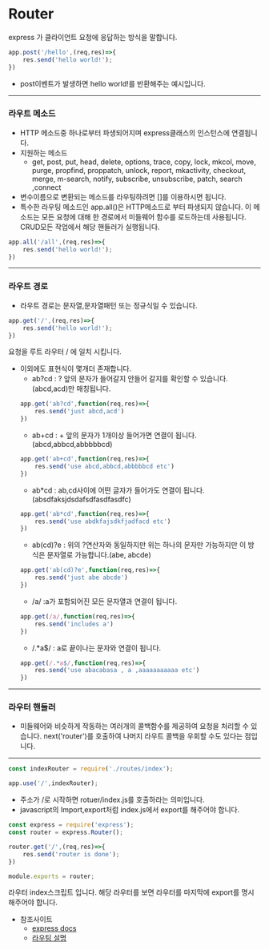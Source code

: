 Router
===
express 가 클라이언트 요청에 응답하는 방식을 말합니다.
```js
app.post('/hello',(req,res)=>{
    res.send('hello world!');
})
```
* post이벤트가 발생하면 hello world!를 반환해주는 예시입니다.
---
### 라우트 메소드
* HTTP 메소드중 하나로부터 파생되어지며 express클래스의 인스턴스에 연결됩니다.
* 지원하는 메소드
    * get, post, put, head, delete, options, trace, copy, lock, mkcol, move, purge, propfind, proppatch, unlock, report, mkactivity, checkout, merge, m-search, notify, subscribe, unsubscribe, patch, search ,connect
* 변수이름으로 변환되는 메소드를 라우팅하려면 []를 이용하시면 됩니다.
* 특수한 라우팅 메소드인 app.all()은 HTTP메소드로 부터 파생되지 않습니다. 이 메소드는 모든 요청에 대해 한 경로에서 미들웨어 함수를 로드하는데 사용됩니다. CRUD모든 작업에서 해당 핸들러가 실행됩니다.
```js
app.all('/all',(req,res)=>{
    res.send('hello world!');
})
```
---
### 라우트 경로
* 라우트 경로는 문자열,문자열패턴 또는 정규식일 수 있습니다.
```js
app.get('/',(req,res)=>{
    res.send('hello world!');
})
```
요청을 루트 라우터 / 에 일치 시킵니다.
* 이외에도 표현식이 몇개더 존재합니다.
    * ab?cd : ? 앞의 문자가 들어갈지 안들어 갈지를 확인할 수 있습니다.(abcd,acd)만 매칭됩니다.
    ```js
    app.get('ab?cd',function(req,res)=>{
        res.send('just abcd,acd')
    })
    ```
    * ab+cd : + 앞의 문자가 1개이상 들어가면 연결이 됩니다.(abcd,abbcd,abbbbbcd)
    ```js
    app.get('ab+cd',function(req,res)=>{
        res.send('use abcd,abbcd,abbbbbcd etc')
    })
    ```
    * ab*cd : ab,cd사이에 어떤 글자가 들어가도 연결이 됩니다.(absdfaksjdsdafsdfasdfasdfc)
    ```js
    app.get('ab*cd',function(req,res)=>{
        res.send('use abdkfajsdkfjadfacd etc')
    })
    ```
    * ab(cd)?e : 위의 ?연산자와 동일하지만 위는 하나의 문자만 가능하지만 이 방식은 문자열로 가능합니다.(abe, abcde)
    ```js
    app.get('ab(cd)?e',function(req,res)=>{
        res.send('just abe abcde')
    })
    ```
    * /a/ :a가 포함되어진 모든 문자열과 연결이 됩니다.
    ```js
    app.get(/a/,function(req,res)=>{
        res.send('includes a')
    })
    ```
    * /.*a$/ : a로 끝이나는 문자와 연결이 됩니다.
    ```js
    app.get(/.*a$/,function(req,res)=>{
        res.send('use abacabasa , a ,aaaaaaaaaaa etc')
    })
    ```
---
### 라우터 핸들러
* 미들웨어와 비슷하게 작동하는 여러개의 콜백함수를 제공하여 요청을 처리할 수 있습니다.
next('router')를 호출하여 나머지 라우트 콜백을 우회할 수도 있다는 점입니다.
---
```js
const indexRouter = require('./routes/index');

app.use('/',indexRouter);
```
* 주소가 /로 시작하면 rotuer/index.js를 호출하라는 의미입니다.
* javascript의 Import,export처럼 index.js에서 export를 해주어야 합니다.
```js
const express = require('express');
const router = express.Router();

router.get('/',(req,res)=>{
    res.send('router is done');
})

module.exports = router;
```
라우터 index스크립트 입니다. 해당 라우터를 보면 라우터를 마지막에 export를 명시해주어야 합니다.


* 참조사이트
    * [express docs](https://expressjs.com/ko/guide/routing.html)
    * [라우팅 설명](http://jeonghwan-kim.github.io/express-js-2-%EB%9D%BC%EC%9A%B0%ED%8C%85/)
